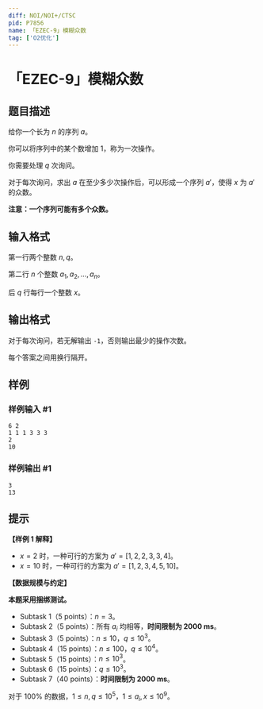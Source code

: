 ```yaml
---
diff: NOI/NOI+/CTSC
pid: P7856
name: 「EZEC-9」模糊众数
tag: ['O2优化']
---
```

# 「EZEC-9」模糊众数
## 题目描述

给你一个长为 $n$ 的序列 $a$。

你可以将序列中的某个数增加 $1$，称为一次操作。

你需要处理 $q$ 次询问。

对于每次询问，求出 $a$ 在至少多少次操作后，可以形成一个序列 $a'$，使得 $x$ 为 $a'$ 的众数。

**注意：一个序列可能有多个众数。**
## 输入格式

第一行两个整数 $n,q$。

第二行 $n$ 个整数 $a_1,a_2,\ldots,a_n$。

后 $q$ 行每行一个整数 $x$。
## 输出格式

对于每次询问，若无解输出 `-1`，否则输出最少的操作次数。

每个答案之间用换行隔开。
## 样例

### 样例输入 #1
```
6 2
1 1 1 3 3 3
2
10

```
### 样例输出 #1
```
3
13

```
## 提示

**【样例 1 解释】**

- $x=2$ 时，一种可行的方案为 $a'=[1,2,2,3,3,4]$。
- $x=10$ 时，一种可行的方案为 $a'=[1,2,3,4,5,10]$。

**【数据规模与约定】**

**本题采用捆绑测试。**

-  Subtask 1（5 points）：$n=3$。
-  Subtask 2（5 points）：所有 $a_i$ 均相等，**时间限制为 2000 ms**。
-  Subtask 3（5 points）：$n\le 10$，$q\le 10^3$。
-  Subtask 4（15 points）：$n\le 100$，$q\le 10^4$。
-  Subtask 5（15 points）：$n\le 10^3$。
-  Subtask 6（15 points）：$q\le 10^3$。
-  Subtask 7（40 points）：**时间限制为 2000 ms**。

对于 $100\%$ 的数据，$1\le n,q\le 10^5$，$1\le a_i,x\le 10^9$。
